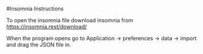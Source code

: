 #Insomnia Instructions

To open the insomnia file download insomnia from https://insomnia.rest/download/

When the program opens go to Application -> preferences -> data -> import and drag the JSON file in.